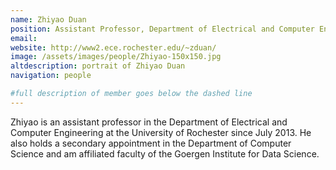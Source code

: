 ```yaml
---
name: Zhiyao Duan
position: Assistant Professor, Department of Electrical and Computer Engineering, University of Rochester
email: 
website: http://www2.ece.rochester.edu/~zduan/
image: /assets/images/people/Zhiyao-150x150.jpg
altdescription: portrait of Zhiyao Duan
navigation: people

#full description of member goes below the dashed line
---
```

Zhiyao is an assistant professor in the Department of Electrical and Computer Engineering at the University of Rochester since July 2013. He also holds a secondary appointment in the Department of Computer Science and am affiliated faculty of the Goergen Institute for Data Science.

